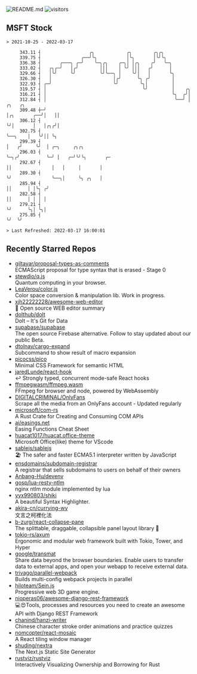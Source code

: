 ![README.md](https://github.com/Gerhut/Gerhut/workflows/README.md/badge.svg)
![visitors](https://visitors.vercel.app/Gerhut/Gerhut?token=8cf69d1f6813d272ef062726b6070c9be4ff72038cfe5a7ded7384a8da65d866)

## MSFT Stock

```
> 2021-10-25 - 2022-03-17

     343.11 ┤                  ╭╮            ╭╮        ╭╮╭╮                                                      
     339.75 ┤               ╭──╯╰╮           │╰╮       │╰╯╰╮                                                     
     336.38 ┤       ╭───╮ ╭─╯    ╰─╮╭╮    ╭─╮│ │╭╮    ╭╯   ╰─╮                                                   
     333.02 ┤   ╭╮╭─╯   │╭╯        │││    │ ╰╯ │││   ╭╯      │                                                   
     329.66 ┤   │╰╯     ╰╯         ╰╯╰──╮ │    ╰╯│   │       ╰╮                                                  
     326.30 ┤   │                       │╭╯      ╰╮ ╭╯        │                                                  
     322.93 ┤ ╭─╯                       ╰╯        ╰╮│         │                                                  
     319.57 ┤ │                                    ╰╯         │    ╭╮                                            
     316.21 ┤ │                                               ╰╮  ╭╯│                                            
     312.84 ┤ │                                                ╰──╯ │            ╭╮   ╭╮                         
     309.48 ┼─╯                                                     │╭╮       ╭──╯│   ││                         
     306.12 ┤                                                       ╰╯│       │   │╭╮╭╯│                         
     302.75 ┤                                                         ╰──╮    │   ╰╯││ ╰╮                        
     299.39 ┤                                                            │   ╭╯     ╰╯  │ ╭─╮     ╭╮╭╮           
     296.03 ┤                                                            ╰─╮╭╯          ╰─╯ │   ╭─╯╰╯╰╮       ╭─ 
     292.67 ┤                                                              ││               │   │     │       │  
     289.30 ┤                                                              ╰╯               ╰──╮│     ╰╮ ╭╮   │  
     285.94 ┤                                                                                  ││      │ │╰╮ ╭╯  
     282.58 ┤                                                                                  ││      │ │ │ │   
     279.21 ┤                                                                                  ╰╯      ╰╮│ ╰╮│   
     275.85 ┤                                                                                           ╰╯  ╰╯   

> Last Refreshed: 2022-03-17 16:00:01
```

## Recently Starred Repos

- [giltayar/proposal-types-as-comments](https://github.com/giltayar/proposal-types-as-comments)  
  ECMAScript proposal for type syntax that is erased - Stage 0
- [stewdio/q.js](https://github.com/stewdio/q.js)  
  Quantum computing in your browser.
- [LeaVerou/color.js](https://github.com/LeaVerou/color.js)  
  Color space conversion & manipulation lib. Work in progress.
- [xjh22222228/awesome-web-editor](https://github.com/xjh22222228/awesome-web-editor)  
  🔨  Open source WEB editor summary
- [dolthub/dolt](https://github.com/dolthub/dolt)  
  Dolt – It's Git for Data
- [supabase/supabase](https://github.com/supabase/supabase)  
  The open source Firebase alternative. Follow to stay updated about our public Beta.
- [dtolnay/cargo-expand](https://github.com/dtolnay/cargo-expand)  
  Subcommand to show result of macro expansion
- [picocss/pico](https://github.com/picocss/pico)  
  Minimal CSS Framework for semantic HTML
- [jaredLunde/react-hook](https://github.com/jaredLunde/react-hook)  
  ↩ Strongly typed, concurrent mode-safe React hooks
- [ffmpegwasm/ffmpeg.wasm](https://github.com/ffmpegwasm/ffmpeg.wasm)  
  FFmpeg for browser and node, powered by WebAssembly
- [DIGITALCRIMINAL/OnlyFans](https://github.com/DIGITALCRIMINAL/OnlyFans)  
  Scrape all the media from an OnlyFans account - Updated regularly
- [microsoft/com-rs](https://github.com/microsoft/com-rs)  
  A Rust Crate for Creating and Consuming COM APIs
- [ai/easings.net](https://github.com/ai/easings.net)  
  Easing Functions Cheat Sheet
- [huacat1017/huacat.office-theme](https://github.com/huacat1017/huacat.office-theme)  
  Microsoft Office(like) theme for VScode
- [sablejs/sablejs](https://github.com/sablejs/sablejs)  
  🏖️ The safer and faster ECMA5.1 interpreter written by JavaScript
- [ensdomains/subdomain-registrar](https://github.com/ensdomains/subdomain-registrar)  
  A registrar that sells subdomains to users on behalf of their owners
- [Anbang-Hu/devenv](https://github.com/Anbang-Hu/devenv)  
- [gosp/lua-resty-ntlm](https://github.com/gosp/lua-resty-ntlm)  
  nginx ntlm module implemented by lua
- [yyx990803/shiki](https://github.com/yyx990803/shiki)  
  A beautiful Syntax Highlighter.
- [akira-cn/currying-wy](https://github.com/akira-cn/currying-wy)  
  文言之柯裡化法
- [b-zurg/react-collapse-pane](https://github.com/b-zurg/react-collapse-pane)  
  The splittable, draggable, collapsible panel layout library 🎉
- [tokio-rs/axum](https://github.com/tokio-rs/axum)  
  Ergonomic and modular web framework built with Tokio, Tower, and Hyper
- [google/transmat](https://github.com/google/transmat)  
  Share data beyond the browser boundaries. Enable users to transfer data to external apps, and open your webapp to receive external data.
- [trivago/parallel-webpack](https://github.com/trivago/parallel-webpack)  
  Builds multi-config webpack projects in parallel
- [hiloteam/Sein.js](https://github.com/hiloteam/Sein.js)  
  Progressive web 3D game engine.
- [nioperas06/awesome-django-rest-framework](https://github.com/nioperas06/awesome-django-rest-framework)  
   💻😍Tools, processes and resources you need to create an awesome API with Django REST Framework
- [chanind/hanzi-writer](https://github.com/chanind/hanzi-writer)  
  Chinese character stroke order animations and practice quizzes
- [nomcopter/react-mosaic](https://github.com/nomcopter/react-mosaic)  
  A React tiling window manager
- [shuding/nextra](https://github.com/shuding/nextra)  
  The Next.js Static Site Generator
- [rustviz/rustviz](https://github.com/rustviz/rustviz)  
  Interactively Visualizing Ownership and Borrowing for Rust
